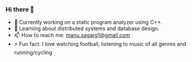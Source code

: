 ### Hi there 👋

- 🔭 Currently working on a static program analyzer using C++.
- 🌱 Learning about distributed systems and database design.
- 📫 How to reach me: manu.sagarg1@gmail.com
- ⚡ Fun fact: I love watching football, listening to music of all genres and running/cycling


